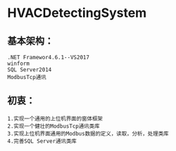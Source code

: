 HVACDetectingSystem
==
基本架构：
--
    .NET Framewor4.6.1--VS2017
    winform
    SQL Server2014
    ModbusTcp通讯
初衷：
--
    1.实现一个通用的上位机界面的窗体框架
    2.实现一个健壮的ModbusTcp通讯类库
    3.实现上位机界面通用的Modbus数据的定义，读取，分析，处理类库
    4.完善SQL Server通讯类库
